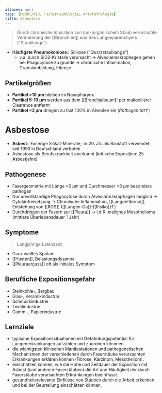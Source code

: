 ```yaml
---
aliases: null
tags: [Modul/m13, Fach/Pneumologie, Art/Pathologie]
title: Asbestose
---
```

> Durch chronische Inhalation von (an-)organischem Staub verursachte Veränderung der [[Bronchien]] und des Lungenparenchyms ("Staublunge")

- **Häufigste Pneumokoniose**:: Silikose ("Quarzstaublunge")
	- v.a. durch SiO2-Kristalle verursacht → Alveolarmakrophagen gehen bei Phagocytose zu grunde → chronische Inflammation, Granulombildung, Fibrose

## Partikelgrößen
- **Partikel >10 μm** bleiben im Nasopharynx
- **Partikel 5-10 μm** werden aus dem [[Bronchialbaum]] per mukociliärer Clearance entfernt
- **Partikel <3 μm** dringen zu fast 100% in Alveolen ein (*Pathogenität↑*)

# Asbestose
- **Asbest**:: Faserige Silikat-Minerale; im 20. Jh. als Baustoff verwendet; seit 1993 in Deutschland verboten
- Asbestose als Berufskrankheit anerkannt (kritische Exposition: 25 Asbestjahre)
## Pathogenese
- Fasergeometrie mit Länge >5 μm und Durchmesser <3 μm besonders pathogen
- Nur unvollständige Phagocytose durch Alveolarmakrophagen möglich → Cytokinfreisetzung → Chronische Inflammation, [[Lungenfibrose]], Entstehung von [[ROS]] ([[Lungen-Ca]]-[[Risiko]]↑)
- Durchdringen der Fasern zur [[Pleura]] → i.d.R. malignes Mesothelioms (mittlere Überlebensdauer 1 Jahr)

## Symptome
> Langjährige Latenzzeit
- Grau-weißes Sputum
- [[Husten]], Belastungsdyspnoe
- [[Pleuraerguss]] oft als initiales Symptom

## Berufliche Expositionsgefahr
- Steinkohle-, Bergbau
- Glas-, Keramikindustrie
- Schmuckindustrie
- Textilindustrie
- Gummi-, Papierindustrie


## Lernziele
- typische Expositionssituationen mit Gefährdungspotential für Lungenerkrankungen aufzählen und zuordnen könnnen. 
- die wichtigsten klinischen Manifestationen und pathogenetischen Mechanismen der verschiedenen durch Faserstäube verursachten Erkrankungen erklären können (Fibrose, Karzinom, Mesotheliom).
- einschätzen können, wie die Höhe und Zeitdauer der Exposition mit Asbest (und anderen Faserstäuben) die Art und Häufigkeit der durch Faserstäube verursachten Erkrankungen beeinflusst.
- gesundheitsrelevante Einflüsse von Stäuben durch die Arbeit erkennen und bei der Beurteilung einschätzen können.

